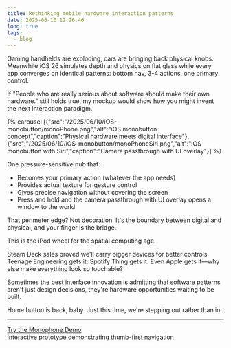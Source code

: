```yaml
---
title: Rethinking mobile hardware interaction patterns
date: 2025-06-10 12:26:46
long: true
tags:
  - blog
---
```


Gaming handhelds are exploding, cars are bringing back physical knobs. Meanwhile iOS 26 simulates depth and physics on flat glass while every app converges on identical patterns: bottom nav, 3-4 actions, one primary control.

If "People who are really serious about software should make their own hardware." still holds true, my mockup would show how you might invent the next interaction paradigm. 

{% carousel [{"src":"/2025/06/10/iOS-monobutton/monoPhone.png","alt":"iOS monobutton concept","caption":"Physical hardware meets digital interface"},{"src":"/2025/06/10/iOS-monobutton/monoPhoneSiri.png","alt":"iOS monobutton with Siri","caption":"Camera passthrough with UI overlay"}] %}

One pressure-sensitive nub that:
- Becomes your primary action (whatever the app needs)
- Provides actual texture for gesture control
- Gives precise navigation without covering the screen
- Press and hold and the camera passthrough with UI overlay opens a window to the world

That perimeter edge? Not decoration. It's the boundary between digital and physical, and your finger is the bridge.

This is the iPod wheel for the spatial computing age.

Steam Deck sales proved we'll carry bigger devices for better controls. Teenage Engineering gets it. Spotify Thing gets it. Even Apple gets it—why else make everything look so touchable?

Sometimes the best interface innovation is admitting that software patterns aren't just design decisions, they're hardware opportunities waiting to be built.

Home button is back, baby. Just this time, we're stepping out rather than in.

---

<a href="https://twalichiewicz.github.io/monophone-demo/" target="_blank" rel="noopener" class="alert-message alert-link alert-info">
  <div class="alert-title external">Try the Monophone Demo</div>
  <div class="alert-description">Interactive prototype demonstrating thumb-first navigation</div>
</a>

